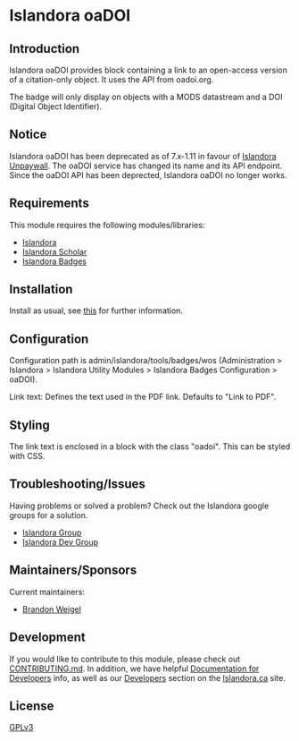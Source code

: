 # Islandora oaDOI

## Introduction

Islandora oaDOI provides block containing a link to an open-access version of a citation-only object. It uses the API from oadoi.org. 

The badge will only display on objects with a MODS datastream and a DOI (Digital Object Identifier).

## Notice

Islandora oaDOI has been deprecated as of 7.x-1.11 in favour of [Islandora Unpaywall](../islandora_unpaywall/). 
The oaDOI service has changed its name and its API endpoint. Since the oaDOI API has been deprected, Islandora oaDOI no longer works.

## Requirements

This module requires the following modules/libraries:

* [Islandora](https://github.com/islandora/islandora)
* [Islandora Scholar](https://github.com/Islandora/islandora_scholar)
* [Islandora Badges](../../)

## Installation

Install as usual, see [this](https://drupal.org/documentation/install/modules-themes/modules-7) for further information.

## Configuration

Configuration path is admin/islandora/tools/badges/wos (Administration > Islandora > Islandora Utility Modules > Islandora Badges Configuration > oaDOI).

Link text: Defines the text used in the PDF link. Defaults to "Link to PDF".

## Styling
The link text is enclosed in a block with the class "oadoi". This can be styled with CSS.

## Troubleshooting/Issues

Having problems or solved a problem? Check out the Islandora google groups for a solution.

* [Islandora Group](https://groups.google.com/forum/?hl=en&fromgroups#!forum/islandora)
* [Islandora Dev Group](https://groups.google.com/forum/?hl=en&fromgroups#!forum/islandora-dev)

## Maintainers/Sponsors

Current maintainers:

* [Brandon Weigel](https://github.com/bondjimbond)

## Development

If you would like to contribute to this module, please check out [CONTRIBUTING.md](CONTRIBUTING.md). In addition, we have helpful [Documentation for Developers](https://github.com/Islandora/islandora/wiki#wiki-documentation-for-developers) info, as well as our [Developers](http://islandora.ca/developers) section on the [Islandora.ca](http://islandora.ca) site.

## License

[GPLv3](http://www.gnu.org/licenses/gpl-3.0.txt)
